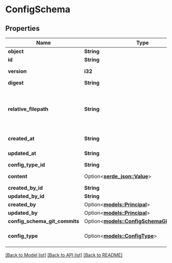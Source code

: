 # ConfigSchema

## Properties

Name | Type | Description | Notes
------------ | ------------- | ------------- | -------------
**object** | **String** |  | 
**id** | **String** | ID of the config schema | 
**version** | **i32** | Config schema version for the config type | 
**digest** | **String** | Hash of the config schema contents | 
**relative_filepath** | **String** | The file path to deploy the config instance relative to `/srv/miru/config_instances`. `v1/motion-control.json` would deploy to `/srv/miru/config_instances/v1/motion-control.json` | 
**created_at** | **String** | Timestamp of when the config schema was created | 
**updated_at** | **String** | Timestamp of when the config schema was last updated | 
**config_type_id** | **String** | ID of the config type | 
**content** | Option<[**serde_json::Value**](.md)> | The config schema's JSON Schema definition | 
**created_by_id** | **String** |  | 
**updated_by_id** | **String** |  | 
**created_by** | Option<[**models::Principal**](Principal.md)> |  | 
**updated_by** | Option<[**models::Principal**](Principal.md)> |  | 
**config_schema_git_commits** | Option<[**models::ConfigSchemaGitCommitList**](ConfigSchemaGitCommitList.md)> |  | 
**config_type** | Option<[**models::ConfigType**](ConfigType.md)> | Expand the config type using 'expand[]=config_type' in the query string | 

[[Back to Model list]](../README.md#documentation-for-models) [[Back to API list]](../README.md#documentation-for-api-endpoints) [[Back to README]](../README.md)


